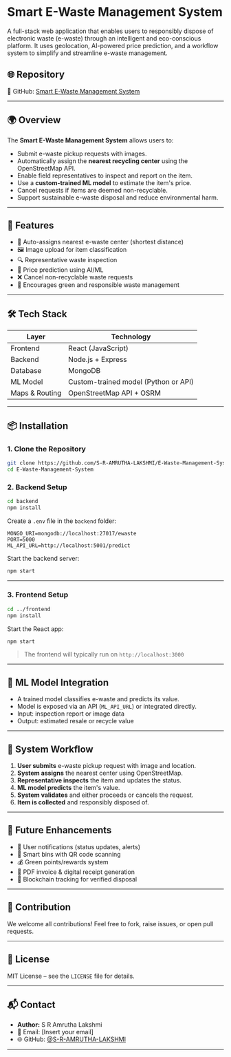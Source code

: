 

# Smart E-Waste Management System

A full-stack web application that enables users to responsibly dispose of electronic waste (e-waste) through an intelligent and eco-conscious platform. It uses geolocation, AI-powered price prediction, and a workflow system to simplify and streamline e-waste management.

## 🌐 Repository

🔗 GitHub: [Smart E-Waste Management System](https://github.com/S-R-AMRUTHA-LAKSHMI/E-Waste-Management-System.git)

---

## 🌍 Overview

The **Smart E-Waste Management System** allows users to:

- Submit e-waste pickup requests with images.
- Automatically assign the **nearest recycling center** using the OpenStreetMap API.
- Enable field representatives to inspect and report on the item.
- Use a **custom-trained ML model** to estimate the item's price.
- Cancel requests if items are deemed non-recyclable.
- Support sustainable e-waste disposal and reduce environmental harm.

---

## 🚀 Features

- 📍 Auto-assigns nearest e-waste center (shortest distance)
- 🖼️ Image upload for item classification
- 🔍 Representative waste inspection
- 🤖 Price prediction using AI/ML
- ❌ Cancel non-recyclable waste requests
- 🌱 Encourages green and responsible waste management

---

## 🛠️ Tech Stack

| Layer        | Technology                     |
|--------------|--------------------------------|
| Frontend     | React (JavaScript)             |
| Backend      | Node.js + Express              |
| Database     | MongoDB                        |
| ML Model     | Custom-trained model (Python or API) |
| Maps & Routing | OpenStreetMap API + OSRM      |

---

## 📦 Installation

### 1. Clone the Repository

```bash
git clone https://github.com/S-R-AMRUTHA-LAKSHMI/E-Waste-Management-System.git
cd E-Waste-Management-System
```

### 2. Backend Setup

```bash
cd backend
npm install
```

Create a `.env` file in the `backend` folder:

```env
MONGO_URI=mongodb://localhost:27017/ewaste
PORT=5000
ML_API_URL=http://localhost:5001/predict
```

Start the backend server:

```bash
npm start
```

---

### 3. Frontend Setup

```bash
cd ../frontend
npm install
```

Start the React app:

```bash
npm start
```

> The frontend will typically run on `http://localhost:3000`

---

## 🧠 ML Model Integration

- A trained model classifies e-waste and predicts its value.
- Model is exposed via an API (`ML_API_URL`) or integrated directly.
- Input: inspection report or image data  
- Output: estimated resale or recycle value

---

## 🔁 System Workflow

1. **User submits** e-waste pickup request with image and location.
2. **System assigns** the nearest center using OpenStreetMap.
3. **Representative inspects** the item and updates the status.
4. **ML model predicts** the item's value.
5. **System validates** and either proceeds or cancels the request.
6. **Item is collected** and responsibly disposed of.

---

## 🔮 Future Enhancements

- 🔔 User notifications (status updates, alerts)
- 📸 Smart bins with QR code scanning
- 💰 Green points/rewards system
- 📜 PDF invoice & digital receipt generation
- 🔐 Blockchain tracking for verified disposal

---

## 🤝 Contribution

We welcome all contributions! Feel free to fork, raise issues, or open pull requests.

---

## 📄 License

MIT License – see the `LICENSE` file for details.

---

## 📬 Contact

- **Author:** S R Amrutha Lakshmi  
- 📧 Email: [Insert your email]  
- 🌐 GitHub: [@S-R-AMRUTHA-LAKSHMI](https://github.com/S-R-AMRUTHA-LAKSHMI)

---

